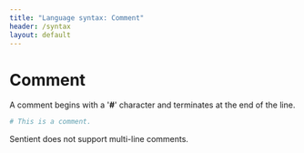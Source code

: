 ```yaml
---
title: "Language syntax: Comment"
header: /syntax
layout: default
---
```

# Comment

A comment begins with a '**#**' character and terminates at the end of the line.

```ruby
# This is a comment.
```

Sentient does not support multi-line comments.

